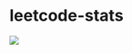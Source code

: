 # leetcode-stats
[![](https://leetcard.jacoblin.cool/tanvirtareq?ext=contest)](https://leetcode.com/tanvirtareq)





